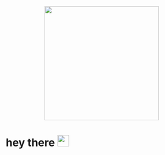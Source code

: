 <div id="header" align="center">
  <img src="https://media.tenor.com/IF2JdxzmyN4AAAAi/coding-girl.gif" width="300"/>
</div>

<h1>
  hey there
  <img src="https://media.giphy.com/media/hvRJCLFzcasrR4ia7z/giphy.gif" width="30px"/>
</h1>
